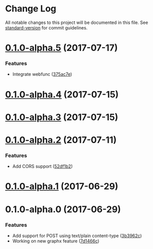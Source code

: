 # Change Log

All notable changes to this project will be documented in this file. See [standard-version](https://github.com/conventional-changelog/standard-version) for commit guidelines.

<a name="0.1.0-alpha.5"></a>
# [0.1.0-alpha.5](https://github.com/nicolasdao/google-graphql-functions/compare/v0.1.0-alpha.4...v0.1.0-alpha.5) (2017-07-17)


### Features

* Integrate webfunc ([375ac7e](https://github.com/nicolasdao/google-graphql-functions/commit/375ac7e))



<a name="0.1.0-alpha.4"></a>
# [0.1.0-alpha.4](https://github.com/nicolasdao/google-graphql-functions/compare/v0.1.0-alpha.3...v0.1.0-alpha.4) (2017-07-15)



<a name="0.1.0-alpha.3"></a>
# [0.1.0-alpha.3](https://github.com/nicolasdao/google-graphql-functions/compare/v0.1.0-alpha.2...v0.1.0-alpha.3) (2017-07-15)



<a name="0.1.0-alpha.2"></a>
# [0.1.0-alpha.2](https://github.com/nicolasdao/google-graphql-functions/compare/v0.1.0-alpha.1...v0.1.0-alpha.2) (2017-07-11)


### Features

* Add CORS support ([52df1b2](https://github.com/nicolasdao/google-graphql-functions/commit/52df1b2))



<a name="0.1.0-alpha.1"></a>
# [0.1.0-alpha.1](https://github.com/nicolasdao/google-graphql-functions/compare/v0.1.0-alpha.0...v0.1.0-alpha.1) (2017-06-29)



<a name="0.1.0-alpha.0"></a>
# 0.1.0-alpha.0 (2017-06-29)


### Features

* Add support for POST using text/plain content-type ([3b3962c](https://github.com/nicolasdao/google-graphql-functions/commit/3b3962c))
* Working on new graphx feature ([7d1466c](https://github.com/nicolasdao/google-graphql-functions/commit/7d1466c))
